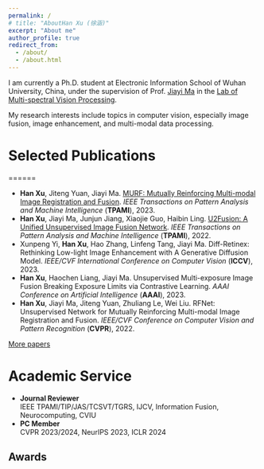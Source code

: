 ```yaml
---
permalink: /
# title: "AboutHan Xu (徐涵)"
excerpt: "About me"
author_profile: true
redirect_from: 
  - /about/
  - /about.html
---
```


I am currently a Ph.D. student at Electronic Information School of Wuhan University, China, under the supervision of Prof. [Jiayi Ma](http://mvp.whu.edu.cn/jiayima/) in the [Lab of Multi-spectral Vision Processing](http://mvp.whu.edu.cn/).

My research interests include topics in computer vision, especially image fusion, image enhancement, and multi-modal data processing.

# Selected Publications
======
* **Han Xu**, Jiteng Yuan, Jiayi Ma. <a href="papers/TPAMI_MURF.pdf" target="_blank">MURF: Mutually Reinforcing Multi-modal Image Registration and Fusion</a>. *IEEE Transactions on Pattern Analysis and Machine Intelligence* (**TPAMI**), 2023.
* **Han Xu**, Jiayi Ma, Junjun Jiang, Xiaojie Guo, Haibin Ling. <a href="papers/TPAMI_U2Fusion.pdf" target="_blank">U2Fusion: A Unified Unsupervised Image Fusion Network</a>. *IEEE Transactions on Pattern Analysis and Machine Intelligence* (**TPAMI**), 2022.
* Xunpeng Yi, **Han Xu**, Hao Zhang, Linfeng Tang, Jiayi Ma. Diff-Retinex: Rethinking Low-light Image Enhancement with A Generative Diffusion Model. *IEEE/CVF International Conference on Computer Vision* (**ICCV**), 2023.
* **Han Xu**, Haochen Liang, Jiayi Ma. Unsupervised Multi-exposure Image Fusion Breaking Exposure Limits via Contrastive Learning. *AAAI Conference on Artificial Intelligence* (**AAAI**), 2023.
* **Han Xu**, Jiayi Ma, Jiteng Yuan, Zhuliang Le, Wei Liu. RFNet: Unsupervised Network for Mutually Reinforcing Multi-modal Image Registration and Fusion. *IEEE/CVF Conference on Computer Vision and Pattern Recognition* (**CVPR**), 2022.

[More papers](https://hanna-xu.github.io/publications/)

Academic Service
======
* **Journal Reviewer**<br>
IEEE TPAMI/TIP/JAS/TCSVT/TGRS, IJCV, Information Fusion, Neurocomputing, CVIU
* **PC Member**<br>
CVPR 2023/2024, NeurIPS 2023, ICLR 2024

## Awards



